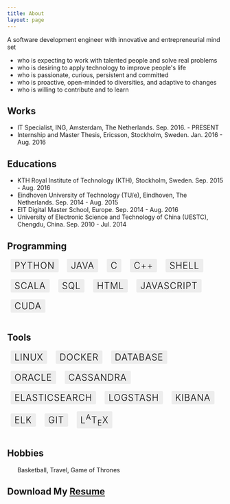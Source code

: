 ```yaml
---
title: About
layout: page
---
```

<!-- ![Profile Image]({{ site.url }}/{{ site.picture }}) -->

<style>
.skill {
    font-weight: 300;
    text-transform: uppercase;
    text-align: center;
    margin-bottom: 6rem;
    -webkit-font-smoothing: antialiased;
    text-rendering: optimizeLegibility;
    padding: 3px 9px;
    border-radius: 3px;
    font-size: 1.3rem;
    background: #ededed;
    color: #000;
    letter-spacing: 1px;
    margin: 0 .5rem 1rem;
    text-decoration: none;
    display: inline-block;
}
</style>


A software development engineer with innovative and entrepreneurial mind set
<ul class="me">
  <li>who is expecting to work with talented people and solve real problems</li>
  <li>who is desiring to apply technology to improve people's life</li>
	<li>who is passionate, curious, persistent and committed</li>
  <li>who is proactive, open-minded to diversities, and adaptive to changes</li>
  <li>who is willing to contribute and to learn</li>
</ul>


<h2>Works</h2>

<ul class="works">
	<li>IT Specialist, ING, Amsterdam, The Netherlands. Sep. 2016. - PRESENT</li>
	<li>Internship and Master Thesis, Ericsson, Stockholm, Sweden. Jan. 2016 - Aug. 2016</li>
</ul>

<h2>Educations</h2>

<ul class="educations">
	<li>KTH Royal Institute of Technology (KTH), Stockholm, Sweden. Sep. 2015 - Aug. 2016</li>
	<li>Eindhoven University of Technology (TU/e), Eindhoven, The Netherlands. Sep. 2014 - Aug. 2015</li>
	<li>EIT Digital Master School, Europe. Sep. 2014 - Aug. 2016</li>
	<li>University of Electronic Science and Technology of China (UESTC), Chengdu, China. Sep. 2010 - Jul. 2014</li>
</ul>

<!-- <li></li> -->


<h2>Programming</h2>

<section class="list">
	<a class="skill">Python</a>
	<a class="skill">Java</a>
  <a class="skill">C</a>
  <a class="skill">C++</a>
  <a class="skill">Shell</a>
  <a class="skill">Scala</a>
  <a class="skill">SQL</a>
  <a class="skill">HTML</a>
	<a class="skill">JavaScript</a>
  <a class="skill">CUDA</a>
</section>

<h2>Tools</h2>

<section class="list">
<!-- 	<a class="skill">Apache Spark</a> -->
	<a class="skill">Linux</a>
  <a class="skill">Docker</a>
  <a class="skill">Database</a>
  <a class="skill">Oracle</a>
  <a class="skill">Cassandra</a>
  <a class="skill">Elasticsearch</a>
  <a class="skill">Logstash</a>
  <a class="skill">Kibana</a>
  <a class="skill">ELK</a>
	<a class="skill">Git</a>
	<a class="skill"><span class="latex">L<sup>A</sup>T<sub>E</sub>X</span></a>
</section>


<h2>Hobbies</h2>

<ul class="hobbies">
	Basketball, Travel, Game of Thrones
</ul>


<h2>Download My <a href="http://fluency03.com/cv.pdf">Resume</a></h2>

<!-- <iframe src="//www.slideshare.net/slideshow/embed_code/key/airtnCyx84PJ3l" width="668" height="714" frameborder="0" marginwidth="0" marginheight="0" scrolling="no" style="border:1px solid #CCC; border-width:1px; margin-bottom:5px; max-width: 100%;" allowfullscreen> </iframe> <div style="margin-bottom:5px"> <strong> <a href="//www.slideshare.net/ChangLiu61/cv-62744815" title="cv" target="_blank">cv</a> </strong> from <strong><a href="//www.slideshare.net/ChangLiu61" target="_blank">Chang Liu</a></strong> </div> -->

<!-- <h2>Projects</h2>

<ul>
	<li><a href="https://github.com/">Lorem Lorem</a></li>
	<li><a href="https://github.com/">Ipsum Dolor</a></li>
	<li><a href="https://github.com/">Dolor Lorem</a></li>
</ul> -->
